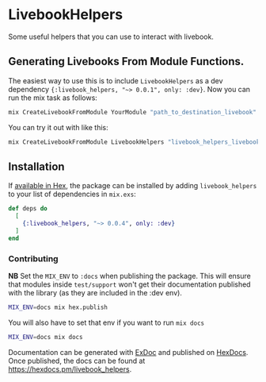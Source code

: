 # LivebookHelpers

Some useful helpers that you can use to interact with livebook.

## Generating Livebooks From Module Functions.

The easiest way to use this is to include `LivebookHelpers` as a dev dependency `{:livebook_helpers, "~> 0.0.1", only: :dev}`. Now you can run the mix task as follows:

```sh
mix CreateLivebookFromModule YourModule "path_to_destination_livebook"
````

You can try it out with like this:

```sh
mix CreateLivebookFromModule LivebookHelpers "livebook_helpers_livebook"
````

## Installation

If [available in Hex](https://hex.pm/docs/publish), the package can be installed
by adding `livebook_helpers` to your list of dependencies in `mix.exs`:

```elixir
def deps do
  [
    {:livebook_helpers, "~> 0.0.4", only: :dev}
  ]
end
```

### Contributing

**NB** Set the `MIX_ENV` to `:docs` when publishing the package. This will ensure that modules inside `test/support` won't get their documentation published with the library (as they are included in the :dev env).

```sh
MIX_ENV=docs mix hex.publish
```

You will also have to set that env if you want to run `mix docs`

```sh
MIX_ENV=docs mix docs
```


Documentation can be generated with [ExDoc](https://github.com/elixir-lang/ex_doc)
and published on [HexDocs](https://hexdocs.pm). Once published, the docs can
be found at <https://hexdocs.pm/livebook_helpers>.


